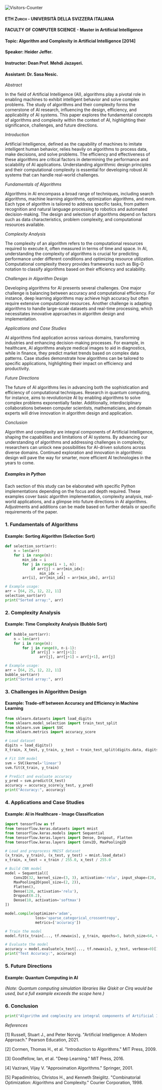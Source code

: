 <body>
<img src = "https://github-vistors-counter.onrender.com/github?username=https://github.com/HeiderJeffer/MSc-in-AI-ETH-and-USI-Algorithm-and-Complexity" alt = "Visitors-Counter"/>
</body>

#### <span class="smallcaps">ETH Zurich - UNIVERSITÀ DELLA SVIZZERA ITALIANA</span>

#### FACULTY OF COMPUTER SCIENCE - Master in Artificial Intelligence

#### Topic: Algorithm and Complexity in Artificial Intelligence \[2014\]

#### Speaker: Heider Jeffer. 
#### Instructor: Dean Prof. Mehdi Jazayeri. 
#### Assistant: Dr. Sasa Nesic.

*Abstract*

In the field of Artificial Intelligence (AI), algorithms play a pivotal role in enabling machines to exhibit intelligent behavior and solve complex problems. The study of algorithms and their complexity forms the cornerstone of AI research, influencing the design, efficiency, and applicability of AI systems. This paper explores the fundamental concepts of algorithms and complexity within the context of AI, highlighting their significance, challenges, and future directions.

*Introduction*

Artificial Intelligence, defined as the capability of machines to imitate intelligent human behavior, relies heavily on algorithms to process data, make decisions, and solve problems. The efficiency and effectiveness of these algorithms are critical factors in determining the performance and scalability of AI applications. Understanding algorithmic design principles and their computational complexity is essential for developing robust AI systems that can handle real-world challenges.

*Fundamentals of Algorithms*

Algorithms in AI encompass a broad range of techniques, including search algorithms, machine learning algorithms, optimization algorithms, and more. Each type of algorithm is tailored to address specific tasks, from pattern recognition and natural language processing to robotics and automated decision-making. The design and selection of algorithms depend on factors such as data characteristics, problem complexity, and computational resources available.

*Complexity Analysis*

The complexity of an algorithm refers to the computational resources required to execute it, often measured in terms of time and space. In AI, understanding the complexity of algorithms is crucial for predicting performance under different conditions and optimizing resource utilization. Computational complexity theory provides frameworks such as Big-O notation to classify algorithms based on their efficiency and scalability.

*Challenges in Algorithm Design*

Developing algorithms for AI presents several challenges. One major challenge is balancing between accuracy and computational efficiency. For instance, deep learning algorithms may achieve high accuracy but often require extensive computational resources. Another challenge is adapting algorithms to handle large-scale datasets and real-time processing, which necessitates innovative approaches in algorithm design and implementation.

*Applications and Case Studies*

AI algorithms find application across various domains, transforming industries and enhancing decision-making processes. For example, in healthcare, AI algorithms analyze medical images to aid in diagnostics, while in finance, they predict market trends based on complex data patterns. Case studies demonstrate how algorithms can be tailored to specific applications, highlighting their impact on efficiency and productivity.

*Future Directions*

The future of AI algorithms lies in advancing both the sophistication and efficiency of computational techniques. Research in quantum computing, for instance, aims to revolutionize AI by enabling algorithms to solve complex problems exponentially faster. Additionally, interdisciplinary collaborations between computer scientists, mathematicians, and domain experts will drive innovation in algorithm design and application.

*Conclusion*

Algorithm and complexity are integral components of Artificial Intelligence, shaping the capabilities and limitations of AI systems. By advancing our understanding of algorithms and addressing challenges in complexity, researchers can unlock new possibilities for AI-driven solutions across diverse domains. Continued exploration and innovation in algorithmic design will pave the way for smarter, more efficient AI technologies in the years to come.


##### Examples in Python

Each section of this study can be elaborated with specific Python implementations depending on the focus and depth required. These examples cover basic algorithm implementation, complexity analysis, real-world applications, and a glimpse into future directions in AI algorithms. Adjustments and additions can be made based on further details or specific requirements of the paper.

### 1. Fundamentals of Algorithms

#### Example: Sorting Algorithm (Selection Sort)

```python
def selection_sort(arr):
    n = len(arr)
    for i in range(n):
        min_idx = i
        for j in range(i + 1, n):
            if arr[j] < arr[min_idx]:
                min_idx = j
        arr[i], arr[min_idx] = arr[min_idx], arr[i]

# Example usage:
arr = [64, 25, 12, 22, 11]
selection_sort(arr)
print("Sorted array:", arr)
```

### 2. Complexity Analysis

#### Example: Time Complexity Analysis (Bubble Sort)

```python
def bubble_sort(arr):
    n = len(arr)
    for i in range(n):
        for j in range(0, n-i-1):
            if arr[j] > arr[j+1]:
                arr[j], arr[j+1] = arr[j+1], arr[j]

# Example usage:
arr = [64, 25, 12, 22, 11]
bubble_sort(arr)
print("Sorted array:", arr)
```

### 3. Challenges in Algorithm Design

#### Example: Trade-off between Accuracy and Efficiency in Machine Learning

```python
from sklearn.datasets import load_digits
from sklearn.model_selection import train_test_split
from sklearn.svm import SVC
from sklearn.metrics import accuracy_score

# Load dataset
digits = load_digits()
X_train, X_test, y_train, y_test = train_test_split(digits.data, digits.target, test_size=0.3, random_state=42)

# Fit SVM model
svm = SVC(kernel='linear')
svm.fit(X_train, y_train)

# Predict and evaluate accuracy
y_pred = svm.predict(X_test)
accuracy = accuracy_score(y_test, y_pred)
print("Accuracy:", accuracy)
```

### 4. Applications and Case Studies

#### Example: AI in Healthcare - Image Classification

```python
import tensorflow as tf
from tensorflow.keras.datasets import mnist
from tensorflow.keras.models import Sequential
from tensorflow.keras.layers import Dense, Dropout, Flatten
from tensorflow.keras.layers import Conv2D, MaxPooling2D

# Load and preprocess MNIST dataset
(x_train, y_train), (x_test, y_test) = mnist.load_data()
x_train, x_test = x_train / 255.0, x_test / 255.0

# Build CNN model
model = Sequential([
    Conv2D(32, kernel_size=(3, 3), activation='relu', input_shape=(28, 28, 1)),
    MaxPooling2D(pool_size=(2, 2)),
    Flatten(),
    Dense(128, activation='relu'),
    Dropout(0.2),
    Dense(10, activation='softmax')
])

model.compile(optimizer='adam',
              loss='sparse_categorical_crossentropy',
              metrics=['accuracy'])

# Train the model
model.fit(x_train[..., tf.newaxis], y_train, epochs=5, batch_size=64, verbose=1)

# Evaluate the model
accuracy = model.evaluate(x_test[..., tf.newaxis], y_test, verbose=0)[1]
print("Test Accuracy:", accuracy)
```

### 5. Future Directions

#### Example: Quantum Computing in AI

*(Note: Quantum computing simulation libraries like Qiskit or Cirq would be used, but a full example exceeds the scope here.)*

### 6. Conclusion

```python
print("Algorithm and complexity are integral components of Artificial Intelligence, shaping the capabilities and limitations of AI systems. By advancing our understanding of algorithms and addressing challenges in complexity, researchers can unlock new possibilities for AI-driven solutions across diverse domains. Continued exploration and innovation in algorithmic design will pave the way for smarter, more efficient AI technologies in the years to come.")
```




*References*

[1] Russell, Stuart J., and Peter Norvig. "Artificial Intelligence: A Modern Approach." Pearson Education, 2021.

[2] Cormen, Thomas H., et al. "Introduction to Algorithms." MIT Press, 2009.

[3] Goodfellow, Ian, et al. "Deep Learning." MIT Press, 2016.

[4] Vazirani, Vijay V. "Approximation Algorithms." Springer, 2001.

[5] Papadimitriou, Christos H., and Kenneth Steiglitz. "Combinatorial Optimization: Algorithms and Complexity." Courier Corporation, 1998.
